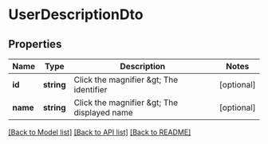 # UserDescriptionDto

## Properties
Name | Type | Description | Notes
------------ | ------------- | ------------- | -------------
**id** | **string** | Click the magnifier &amp;gt; The identifier | [optional] 
**name** | **string** | Click the magnifier &amp;gt; The displayed name | [optional] 

[[Back to Model list]](../README.md#documentation-for-models) [[Back to API list]](../README.md#documentation-for-api-endpoints) [[Back to README]](../README.md)


